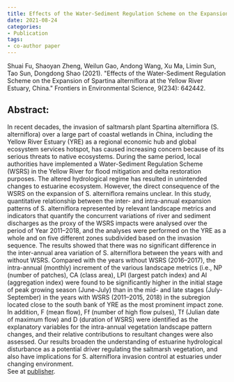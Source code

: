 ```yaml
---
title: Effects of the Water-Sediment Regulation Scheme on the Expansion of Spartina alterniflora at the Yellow River Estuary, China
date: 2021-08-24 
categories:
- Publication
tags:
- co-author paper
---
```

<p> Shuai Fu, Shaoyan Zheng, Weilun Gao, Andong Wang, Xu Ma, Limin Sun, Tao Sun, Dongdong Shao (2021). "Effects of the Water-Sediment Regulation Scheme on the Expansion of Spartina alterniflora at the Yellow River Estuary, China." Frontiers in Environmental Science, 9(234): 642442. </p>

## Abstract:
In recent decades, the invasion of saltmarsh plant Spartina alterniflora (S. alterniflora) over a large part of coastal wetlands in China, including the Yellow River Estuary (YRE) as a regional economic hub and global ecosystem services hotspot, has caused increasing concern because of its serious threats to native ecosystems. During the same period, local authorities have implemented a Water-Sediment Regulation Scheme (WSRS) in the Yellow River for flood mitigation and delta restoration purposes. The altered hydrological regime has resulted in unintended changes to estuarine ecosystem. However, the direct consequence of the WSRS on the expansion of S. alterniflora remains unclear. In this study, quantitative relationship between the inter- and intra-annual expansion patterns of S. alterniflora represented by relevant landscape metrics and indicators that quantify the concurrent variations of river and sediment discharges as the proxy of the WSRS impacts were analysed over the period of Year 2011–2018, and the analyses were performed on the YRE as a whole and on five different zones subdivided based on the invasion sequence. The results showed that there was no significant difference in the inter-annual area variation of S. alterniflora between the years with and without WSRS. Compared with the years without WSRS (2016–2017), the intra-annual (monthly) increment of the various landscape metrics (i.e., NP (number of patches), CA (class area), LPI (largest patch index) and AI (aggregation index) were found to be significantly higher in the initial stage of peak growing season (June-July) than in the mid- and late stages (July-September) in the years with WSRS (2011–2015, 2018) in the subregion located close to the south bank of YRE as the most prominent impact zone. In addition, F (mean flow), Ff (number of high flow pulses), Tf (Julian date of maximum flow) and D (duration of WSRS) were identified as the explanatory variables for the intra-annual vegetation landscape pattern changes, and their relative contributions to resultant changes were also assessed. Our results broaden the understanding of estuarine hydrological disturbance as a potential driver regulating the saltmarsh vegetation, and also have implications for S. alterniflora invasion control at estuaries under changing environment. <br/>
See at [publisher](https://www.frontiersin.org/article/10.3389/fenvs.2021.642442).

